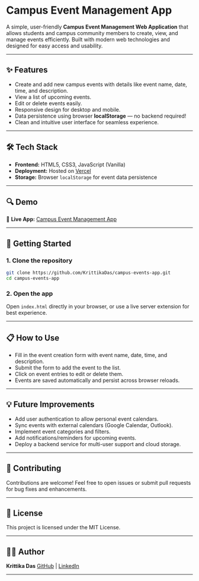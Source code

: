 # Campus Event Management App

A simple, user-friendly **Campus Event Management Web Application** that allows students and campus community members to create, view, and manage events efficiently. Built with modern web technologies and designed for easy access and usability.

---

## ✨ Features

* Create and add new campus events with details like event name, date, time, and description.
* View a list of upcoming events.
* Edit or delete events easily.
* Responsive design for desktop and mobile.
* Data persistence using browser **localStorage** — no backend required!
* Clean and intuitive user interface for seamless experience.

---

## 🛠 Tech Stack

* **Frontend:** HTML5, CSS3, JavaScript (Vanilla)
* **Deployment:** Hosted on [Vercel](https://vercel.com/)
* **Storage:** Browser `localStorage` for event data persistence

---

## 🔍 Demo

🔗 **Live App:** [Campus Event Management App](https://v0-campus-events-app.vercel.app)

---

## 🚀 Getting Started

### 1. Clone the repository

```bash
git clone https://github.com/KrittikaDas/campus-events-app.git
cd campus-events-app
```

### 2. Open the app

Open `index.html` directly in your browser, or use a live server extension for best experience.


---

## 📋 How to Use

* Fill in the event creation form with event name, date, time, and description.
* Submit the form to add the event to the list.
* Click on event entries to edit or delete them.
* Events are saved automatically and persist across browser reloads.

---

## 💡 Future Improvements

* Add user authentication to allow personal event calendars.
* Sync events with external calendars (Google Calendar, Outlook).
* Implement event categories and filters.
* Add notifications/reminders for upcoming events.
* Deploy a backend service for multi-user support and cloud storage.

---

## 🤝 Contributing

Contributions are welcome! Feel free to open issues or submit pull requests for bug fixes and enhancements.

---

## 📄 License

This project is licensed under the MIT License.

---

## 👩‍💻 Author

**Krittika Das**
[GitHub](https://github.com/KrittikaDas) | [LinkedIn](https://linkedin.com/in/krittika-das)

---
